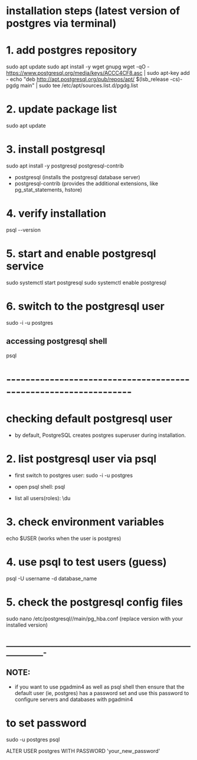 
# installation steps (latest version of postgres via terminal)



# 1. add postgres repository 


sudo apt update
sudo apt install -y wget gnupg
wget -qO - https://www.postgresql.org/media/keys/ACCC4CF8.asc | sudo apt-key add -
echo "deb http://apt.postgresql.org/pub/repos/apt/ $(lsb_release -cs)-pgdg main" | sudo tee /etc/apt/sources.list.d/pgdg.list


# 2. update package list

sudo apt update


# 3. install postgresql

sudo apt install -y postgresql postgresql-contrib 
    
- postgresql (installs the postgresql database server)
- postgresql-contrib (provides the additional extensions, like pg_stat_statements, hstore)

# 4. verify installation

psql --version




# 5. start and enable postgresql service


sudo systemctl start postgresql
sudo systemctl enable postgresql


# 6. switch to the postgresql user

sudo -i -u postgres


##  accessing postgresql shell

psql



# ----------------------------------------------------------------

# checking default postgresql user

- by default, PostgreSQL creates postgres superuser during installation. 


# 2. list postgresql user via psql

- first switch to postgres user:
 sudo -i -u postgres
 
- open psql shell: 
    psql

- list all users(roles):
 \du


# 3. check environment variables

echo $USER (works when the user is postgres)

# 4. use psql to test users (guess)

psql -U username -d database_name


# 5. check the postgresql config files

sudo nano /etc/postgresql/<version>/main/pg_hba.conf (replace version with your installed version)




## ____________________________________________________________-


## NOTE: 
- if you want to use pgadmin4 as well as psql shell then ensure that the default user (ie, postgres) has a password set and use this password to configure servers and databases with pgadmin4

# to set password

sudo -u postgres psql

ALTER USER postgres WITH PASSWORD 'your_new_password'